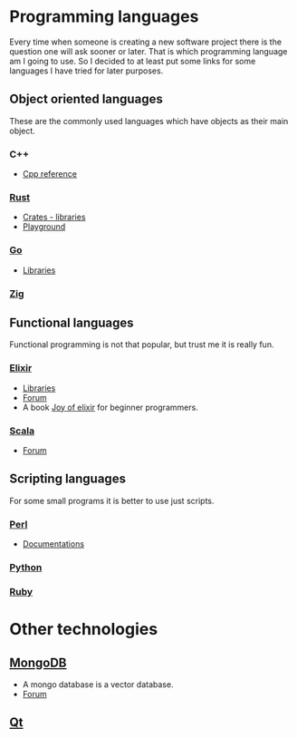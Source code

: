 # Programming languages

Every time when someone is creating a new software project there is the question one will ask sooner or later. That is which programming language am I going to use. So I decided to at least put some links for some languages I have tried for later purposes.

## Object oriented languages

These are the commonly used languages which have objects as their main object.

### C++

- [Cpp reference](https://cppreference.com/)

### [Rust](https://www.rust-lang.org/)

- [Crates - libraries](https://crates.io/)
- [Playground](https://play.rust-lang.org/)

### [Go](https://go.dev/)

- [Libraries](https://pkg.go.dev/)

### [Zig](https://ziglang.org/)

## Functional languages

Functional programming is not that popular, but trust me it is really fun.

### [Elixir](https://elixir-lang.org/)

- [Libraries](https://hexdocs.pm/elixir/)
- [Forum](https://elixirforum.com/)
- A book [Joy of elixir](https://joyofelixir.com/toc.html) for beginner programmers.

### [Scala](https://www.scala-lang.org/)

- [Forum](https://users.scala-lang.org/)

## Scripting languages

For some small programs it is better to use just scripts.

### [Perl](https://www.perl.org/)

- [Documentations](https://perldoc.perl.org/)

### [Python](https://www.python.org/)

### [Ruby](https://www.ruby-lang.org/)

# Other technologies

## [MongoDB](https://www.mongodb.com/)

- A mongo database is a vector database.
- [Forum](https://www.mongodb.com/community/forums/)

## [Qt](https://www.qt.io/)
